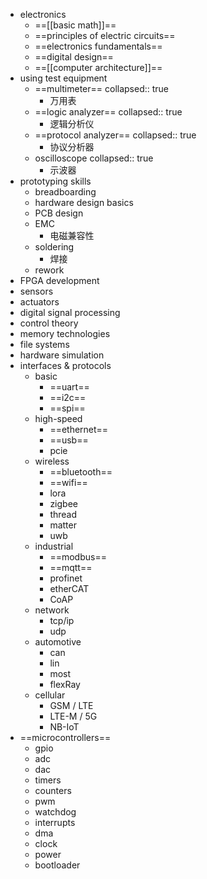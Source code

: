 - electronics
	- ==[[basic math]]==
	- ==principles of electric circuits==
	- ==electronics fundamentals==
	- ==digital design==
	- ==[[computer architecture]]==
- using test equipment
	- ==multimeter==
	  collapsed:: true
		- 万用表
	- ==logic analyzer==
	  collapsed:: true
		- 逻辑分析仪
	- ==protocol analyzer==
	  collapsed:: true
		- 协议分析器
	- oscilloscope
	  collapsed:: true
		- 示波器
- prototyping skills
	- breadboarding
	- hardware design basics
	- PCB design
	- EMC
		- 电磁兼容性
	- soldering
		- 焊接
	- rework
- FPGA development
- sensors
- actuators
- digital signal processing
- control theory
- memory technologies
- file systems
- hardware simulation
- interfaces & protocols
	- basic
		- ==uart==
		- ==i2c==
		- ==spi==
	- high-speed
		- ==ethernet==
		- ==usb==
		- pcie
	- wireless
		- ==bluetooth==
		- ==wifi==
		- lora
		- zigbee
		- thread
		- matter
		- uwb
	- industrial
		- ==modbus==
		- ==mqtt==
		- profinet
		- etherCAT
		- CoAP
	- network
		- tcp/ip
		- udp
	- automotive
		- can
		- lin
		- most
		- flexRay
	- cellular
		- GSM / LTE
		- LTE-M / 5G
		- NB-IoT
- ==microcontrollers==
	- gpio
	- adc
	- dac
	- timers
	- counters
	- pwm
	- watchdog
	- interrupts
	- dma
	- clock
	- power
	- bootloader